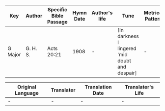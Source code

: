 Key | Author   | Specific Bible Passage     |Hymn Date |Author's life |Tune |Metrical Pattern   |Composer/Source
-- | --------- | ---------------------------|----------|--------------|-----|-------------------|-------------  
G Major |G. H. S. |Acts 20:21 |1908 |- |[In darkness I lingered 'mid doubt and despair] |- |G. H. Sandison

Original Language | Translater | Translation Date   | Translater's Life  
----------------- | --------- | --------------------|-------------     
\- |- |- |-
